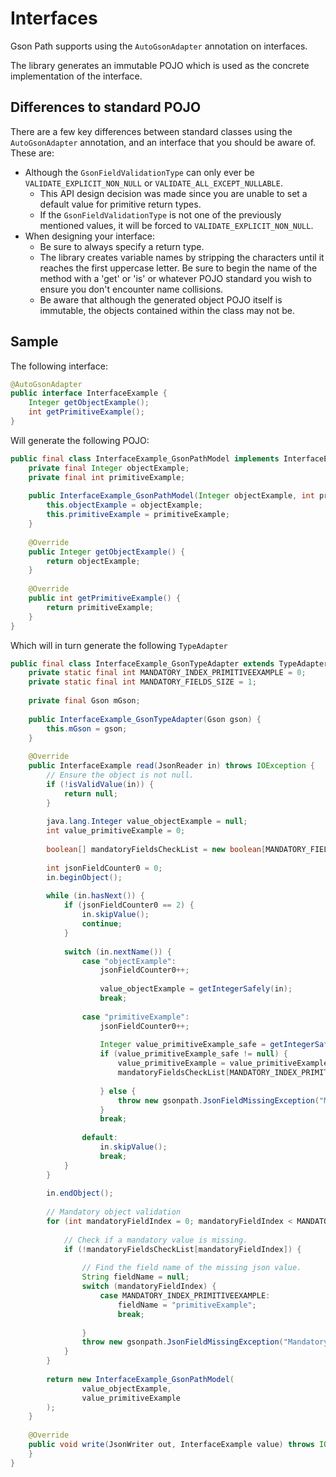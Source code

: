 Interfaces
=

Gson Path supports using the `AutoGsonAdapter` annotation on interfaces.

The library generates an immutable POJO which is used as the concrete implementation of the interface.

Differences to standard POJO
-
There are a few key differences between standard classes using the `AutoGsonAdapter` annotation, and an interface that you should be aware of. These are:
 * Although the `GsonFieldValidationType` can only ever be `VALIDATE_EXPLICIT_NON_NULL` or `VALIDATE_ALL_EXCEPT_NULLABLE`. 
   * This API design decision was made since you are unable to set a default value for primitive return types. 
   * If the `GsonFieldValidationType` is not one of the previously mentioned values, it will be forced to `VALIDATE_EXPLICIT_NON_NULL`. 
 * When designing your interface:
   * Be sure to always specify a return type.
   * The library creates variable names by stripping the characters until it reaches the first uppercase letter. Be sure to begin the name of the method with a 'get' or 'is' or whatever POJO standard you wish to ensure you don't encounter name collisions. 
   * Be aware that although the generated object POJO itself is immutable, the objects contained within the class may not be. 
 
Sample
-

The following interface:

```java
@AutoGsonAdapter
public interface InterfaceExample {
    Integer getObjectExample();
    int getPrimitiveExample();
}
```

Will generate the following POJO:

```java
public final class InterfaceExample_GsonPathModel implements InterfaceExample {
    private final Integer objectExample;
    private final int primitiveExample;
    
    public InterfaceExample_GsonPathModel(Integer objectExample, int primitiveExample) {
        this.objectExample = objectExample;
        this.primitiveExample = primitiveExample;
    }
    
    @Override
    public Integer getObjectExample() {
        return objectExample;
    }
    
    @Override
    public int getPrimitiveExample() {
        return primitiveExample;
    }
}
```

Which will in turn generate the following `TypeAdapter`

```java
public final class InterfaceExample_GsonTypeAdapter extends TypeAdapter<InterfaceExample> {
    private static final int MANDATORY_INDEX_PRIMITIVEEXAMPLE = 0;
    private static final int MANDATORY_FIELDS_SIZE = 1;
    
    private final Gson mGson;
    
    public InterfaceExample_GsonTypeAdapter(Gson gson) {
        this.mGson = gson;
    }
    
    @Override
    public InterfaceExample read(JsonReader in) throws IOException {
        // Ensure the object is not null.
        if (!isValidValue(in)) {
            return null;
        }
        
        java.lang.Integer value_objectExample = null;
        int value_primitiveExample = 0;
        
        boolean[] mandatoryFieldsCheckList = new boolean[MANDATORY_FIELDS_SIZE];
        
        int jsonFieldCounter0 = 0;
        in.beginObject();
        
        while (in.hasNext()) {
            if (jsonFieldCounter0 == 2) {
                in.skipValue();
                continue;
            }
            
            switch (in.nextName()) {
                case "objectExample":
                    jsonFieldCounter0++;
                    
                    value_objectExample = getIntegerSafely(in);
                    break;
                    
                case "primitiveExample":
                    jsonFieldCounter0++;
                    
                    Integer value_primitiveExample_safe = getIntegerSafely(in);
                    if (value_primitiveExample_safe != null) {
                        value_primitiveExample = value_primitiveExample_safe;
                        mandatoryFieldsCheckList[MANDATORY_INDEX_PRIMITIVEEXAMPLE] = true;
                        
                    } else {
                        throw new gsonpath.JsonFieldMissingException("Mandatory JSON element 'primitiveExample' was null for class 'adapter.auto.interface_example.primitive.InterfaceExample_GsonPathModel'");
                    }
                    break;
                
                default:
                    in.skipValue();
                    break;
            }
        }
        
        in.endObject();
        
        // Mandatory object validation
        for (int mandatoryFieldIndex = 0; mandatoryFieldIndex < MANDATORY_FIELDS_SIZE; mandatoryFieldIndex++) {
            
            // Check if a mandatory value is missing.
            if (!mandatoryFieldsCheckList[mandatoryFieldIndex]) {
                
                // Find the field name of the missing json value.
                String fieldName = null;
                switch (mandatoryFieldIndex) {
                    case MANDATORY_INDEX_PRIMITIVEEXAMPLE:
                        fieldName = "primitiveExample";
                        break;
                        
                }
                throw new gsonpath.JsonFieldMissingException("Mandatory JSON element '" + fieldName + "' was not found for class 'adapter.auto.interface_example.primitive.InterfaceExample_GsonPathModel'");
            }
        }
        
        return new InterfaceExample_GsonPathModel(
                value_objectExample,
                value_primitiveExample
        );
    }
    
    @Override
    public void write(JsonWriter out, InterfaceExample value) throws IOException {
    }
}
```